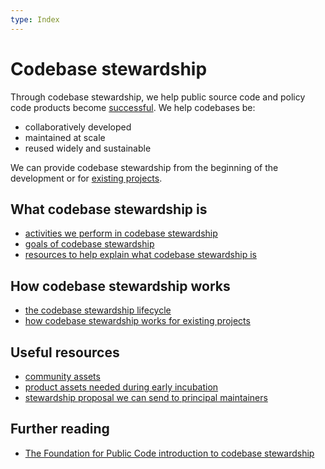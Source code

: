 ```yaml
---
type: Index
---
```


# Codebase stewardship

Through codebase stewardship, we help public source code and policy code products become [successful](success-for-a-codebase.md).
We help codebases be:

* collaboratively developed
* maintained at scale
* reused widely and sustainable

We can provide codebase stewardship from the beginning of the development or for [existing projects](for-existing-projects.md).

## What codebase stewardship is

* [activities we perform in codebase stewardship](activities.md)
* [goals of codebase stewardship](goals.md)
* [resources to help explain what codebase stewardship is](../explaining-codebase-stewardship/index.md)

## How codebase stewardship works

* [the codebase stewardship lifecycle](lifecycle.md)
* [how codebase stewardship works for existing projects](for-existing-projects.md)

## Useful resources

* [community assets](community-assets.md)
* [product assets needed during early incubation](product-assets-for-early-incubation.md)
* [stewardship proposal we can send to principal maintainers](stewardship-proposal-template.md)

## Further reading

* [The Foundation for Public Code introduction to codebase stewardship](https://publiccode.net/codebase-stewardship/)
